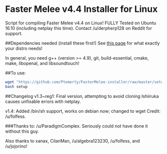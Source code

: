 # Faster Melee v4.4 Installer for Linux

Script for compiling Faster Melee v4.4 on Linux! FULLY Tested on Ubuntu 16.10 (including netplay this time).
Contact /u/derpherp128 on Reddit for support.

##Dependencies needed (install these first!)
See [this page](https://wiki.dolphin-emu.org/index.php?title=Building_Dolphin_on_Linux) for what exactly your distro needs!

In general, you need g++ (version >= 4.9), git, build-essential, cmake, make, libopenal, and libsoundtouch!

##To use:

```bash
wget "https://github.com/Ptomerty/FasterMelee-installer/raw/master/setup"
bash setup
```

##Changelog
v1.3~reg1: Final version, attempting to avoid cloning Ishiiruka causes unfixable errors with netplay.

v1.4: Added /bin/sh support, works on debian now; changed to wget Credit: /u/folfess.

###Thanks to:
/u/ParadigmComplex. Seriously could not have done it without this guy.

Also thanks to xanax, CilanMan, /u/algebra123230, /u/folfess, and /u/jojorino!

